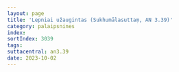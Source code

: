 ```yaml
---
layout: page
title: 'Lepniai užaugintas (Sukhumālasuttaṃ, AN 3.39)'
category: palaipsnines
index:
sortIndex: 3039
tags:
suttacentral: an3.39
date: 2023-10-02
---
```

